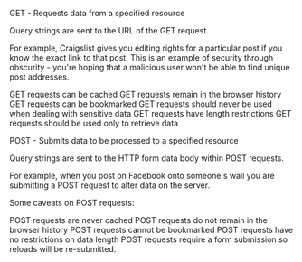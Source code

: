 GET - Requests data from a specified resource

Query strings are sent to the URL of the GET request.

For example, Craigslist gives you editing rights for a particular post if you know the exact link to that post.
This is an example of security through obscurity - you're hoping that a malicious user won't be able to find 
unique post addresses.

GET requests can be cached
GET requests remain in the browser history
GET requests can be bookmarked
GET requests should never be used when dealing with sensitive data
GET requests have length restrictions
GET requests should be used only to retrieve data

POST - Submits data to be processed to a specified resource

Query strings are sent to the HTTP form data body within POST requests.

For example, when you post on Facebook onto someone's wall you are submitting a POST request to alter data on the server.

Some caveats on POST requests:

POST requests are never cached
POST requests do not remain in the browser history
POST requests cannot be bookmarked
POST requests have no restrictions on data length
POST requests require a form submission so reloads will be re-submitted.
